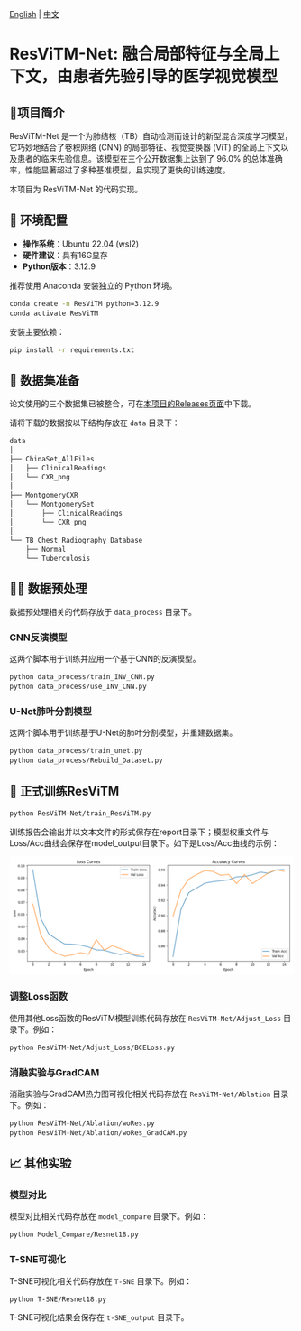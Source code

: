 [English](README.md) | [中文](README_zh.md)

# ResViTM-Net: 融合局部特征与全局上下文，由患者先验引导的医学视觉模型

## 🚀项目简介

ResViTM-Net 是一个为肺结核（TB）自动检测而设计的新型混合深度学习模型，它巧妙地结合了卷积网络 (CNN) 的局部特征、视觉变换器 (ViT) 的全局上下文以及患者的临床先验信息。该模型在三个公开数据集上达到了 96.0% 的总体准确率，性能显著超过了多种基准模型，且实现了更快的训练速度。

本项目为 ResViTM-Net 的代码实现。

## 🔧 环境配置

  - **操作系统**：Ubuntu 22.04 (wsl2)
  - **硬件建议**：具有16G显存
  - **Python版本**：3.12.9

推荐使用 Anaconda 安装独立的 Python 环境。

```bash
conda create -n ResViTM python=3.12.9
conda activate ResViTM
```

安装主要依赖：

```bash
pip install -r requirements.txt
```

## 📂 数据集准备

论文使用的三个数据集已被整合，可在[本项目的Releases页面](https://github.com/Vanilla-Yukirin/ResViTM-Net/releases)中下载。

请将下载的数据按以下结构存放在 `data` 目录下：

```
data
│
├── ChinaSet_AllFiles
│   ├── ClinicalReadings
│   └── CXR_png
│
├── MontgomeryCXR
│   └── MontgomerySet
│       ├── ClinicalReadings
│       └── CXR_png
│
└── TB_Chest_Radiography_Database
    ├── Normal
    └── Tuberculosis
```

## 🏃‍♂️ 数据预处理

数据预处理相关的代码存放于 `data_process` 目录下。

### CNN反演模型

这两个脚本用于训练并应用一个基于CNN的反演模型。

```bash
python data_process/train_INV_CNN.py
python data_process/use_INV_CNN.py
```

### U-Net肺叶分割模型

这两个脚本用于训练基于U-Net的肺叶分割模型，并重建数据集。

```bash
python data_process/train_unet.py
python data_process/Rebuild_Dataset.py 
```

## 🔬 正式训练ResViTM

```bash
python ResViTM-Net/train_ResViTM.py
```

训练报告会输出并以文本文件的形式保存在report目录下；模型权重文件与Loss/Acc曲线会保存在model_output目录下。如下是Loss/Acc曲线的示例：

![](model_output/ResViTM-20250804021325.png)

### 调整Loss函数

使用其他Loss函数的ResViTM模型训练代码存放在 `ResViTM-Net/Adjust_Loss` 目录下。例如：

```bash
python ResViTM-Net/Adjust_Loss/BCELoss.py
```

### 消融实验与GradCAM

消融实验与GradCAM热力图可视化相关代码存放在 `ResViTM-Net/Ablation` 目录下。例如：

```bash
python ResViTM-Net/Ablation/woRes.py
python ResViTM-Net/Ablation/woRes_GradCAM.py
```

## 📈 其他实验

### 模型对比

模型对比相关代码存放在 `model_compare` 目录下。例如：

```bash
python Model_Compare/Resnet18.py
```

### T-SNE可视化

T-SNE可视化相关代码存放在 `T-SNE` 目录下。例如：

```bash
python T-SNE/Resnet18.py
```

T-SNE可视化结果会保存在 `t-SNE_output` 目录下。

